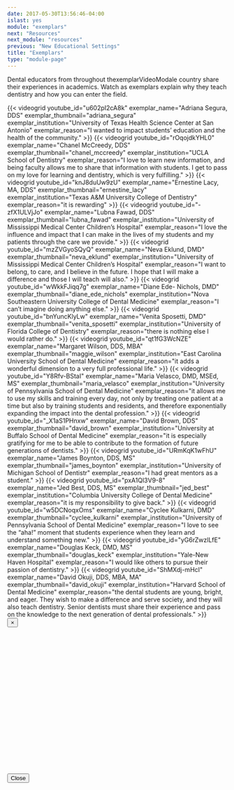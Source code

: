 ```yaml
---
date: 2017-05-30T13:56:46-04:00
islast: yes
module: "exemplars"
next: "Resources"
next_module: "resources"
previous: "New Educational Settings"
title: "Exemplars"
type: "module-page"
---
```


Dental educators from throughout thexemplarVideoModale country share their experiences in academics.  Watch as exemplars explain why they teach dentistry and how you can enter the field.

<!-- Button trigger modal -->

<div class="grid clearfix">
{{< videogrid youtube_id="u602pI2cA8k" exemplar_name="Adriana Segura, DDS" exemplar_thumbnail="adriana_segura" exemplar_institution="University of Texas Health Science Center at San Antonio" exemplar_reason="I wanted to impact students’ education and the health of the community." >}}
{{< videogrid youtube_id="rOqojdkYHL0" exemplar_name="Chanel McCreedy, DDS" exemplar_thumbnail="chanel_mccreedy" exemplar_institution="UCLA School of Dentistry" exemplar_reason="I love to learn new information, and being faculty allows me to share that information with students.  I get to pass on my love for learning and dentistry, which is very fulfilling." >}}
{{< videogrid youtube_id="knJ8duUw9zU" exemplar_name="Ernestine Lacy, MA, DDS" exemplar_thumbnail="ernestine_lacy" exemplar_institution="Texas A&M University College of Dentistry" exemplar_reason="it is rewarding" >}}
{{< videogrid youtube_id="-zfX1ULVjJo" exemplar_name="Lubna Fawad, DDS" exemplar_thumbnail="lubna_fawad" exemplar_institution="University of Mississippi Medical Center Children’s Hospital" exemplar_reason="I love the influence and impact that I can make in the lives of my students and my patients through the care we provide." >}}
{{< videogrid youtube_id="mzZVGyoSQyQ" exemplar_name="Neva Eklund, DMD" exemplar_thumbnail="neva_eklund" exemplar_institution="University of Mississippi Medical Center Children’s Hospital" exemplar_reason="I want to belong, to care, and I believe in the future.  I hope that I will make a difference and those I will teach will also." >}}
{{< videogrid youtube_id="wWkkFJiqq7g" exemplar_name="Diane Ede- Nichols, DMD" exemplar_thumbnail="diane_ede_nichols" exemplar_institution="Nova Southeastern University College of Dental Medicine" exemplar_reason="I can’t imagine doing anything else." >}}
{{< videogrid youtube_id="bnYuncKlyLw" exemplar_name="Venita Sposetti, DMD" exemplar_thumbnail="venita_sposetti" exemplar_institution="University of Florida College of Dentistry" exemplar_reason="there is nothing else I would rather do." >}}
{{< videogrid youtube_id="qt1fG3WcNZE" exemplar_name="Margaret Wilson, DDS, MBA" exemplar_thumbnail="maggie_wilson" exemplar_institution="East Carolina University School of Dental Medicine" exemplar_reason="it adds a wonderful dimension to a very full professional life." >}}
{{< videogrid youtube_id="Y8Rfv-BStaI" exemplar_name="Maria Velasco, DMD, MSEd, MS" exemplar_thumbnail="maria_velasco" exemplar_institution="University of Pennsylvania School of Dental Medicine" exemplar_reason="it allows me to use my skills and training every day, not only by treating one patient at a time but also by training students and residents, and therefore exponentially expanding the impact into the dental profession." >}}
{{< videogrid youtube_id="_X1aS1PHnxw" exemplar_name="David Brown, DDS" exemplar_thumbnail="david_brown" exemplar_institution="University at Buffalo School of Dental Medicine" exemplar_reason="it is especially gratifying for me to be able to contribute to the formation of future generations of dentists." >}}
{{< videogrid youtube_id="URmKqK1wFhU" exemplar_name="James Boynton, DDS, MS" exemplar_thumbnail="james_boynton" exemplar_institution="University of Michigan School of Dentistr" exemplar_reason="I had great mentors as a student." >}}
{{< videogrid youtube_id="pxA1Ql3V9-8" exemplar_name="Jed Best, DDS, MS" exemplar_thumbnail="jed_best" exemplar_institution="Columbia University College of Dental Medicine" exemplar_reason="it is my responsibility to give back." >}}
{{< videogrid youtube_id="w5DCNoqxOms" exemplar_name="Cyclee Kulkarni, DMD" exemplar_thumbnail="cyclee_kulkarni" exemplar_institution="University of Pennsylvania School of Dental Medicine" exemplar_reason="I love to see the “aha!” moment that students experience when they learn and understand something new." >}}
{{< videogrid youtube_id="yG6rZwzlLfE" exemplar_name="Douglas Keck, DMD, MS" exemplar_thumbnail="douglas_keck" exemplar_institution="Yale-New Haven Hospital" exemplar_reason="I would like others to pursue their passion of dentistry." >}}
{{< videogrid youtube_id="ShMXdj-mHcI" exemplar_name="David Okuji, DDS, MBA, MA" exemplar_thumbnail="david_okuji" exemplar_institution="Harvard School of Dental Medicine" exemplar_reason="the dental students are young, bright, and eager. They wish to make a difference and serve society, and they will also teach dentistry. Senior dentists must share their experience and pass on the knowledge to the next generation of dental professionals." >}}
</div>

<!-- Modal -->
<div class="modal" id="exemplarVideoModal" tabindex="-1" role="dialog" aria-labelledby="exemplarVideo">
  <div class="modal-dialog" role="document">
    <div class="modal-content">
      <div class="modal-header">
        <button type="button" class="close close-video" data-dismiss="modal" aria-label="Close"><span aria-hidden="true">&times;</span></button>
        <h4 class="modal-title" id="exemplarVideo"></h4>
      </div>
      <div class="modal-body">
	<iframe class='exemplars-video' src='' 
		allowfullscreen
		frameborder="0"
		width="560"
		height="315"></iframe>
      </div>
      <div class="modal-footer">
        <button type="button" class="close-video btn btn-default center-block" data-dismiss="modal">Close</button>
      </div>
    </div>
  </div>
</div>